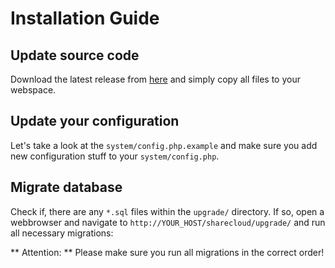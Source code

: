 # Installation Guide

## Update source code

Download the latest release from [here](https://github.com/sharecloud/sharecloud/releases) and simply copy all files to your webspace.

## Update your configuration
Let's take a look at the `system/config.php.example` and make sure you add new configuration stuff to your `system/config.php`.

## Migrate database
Check if, there are any `*.sql` files within the `upgrade/` directory. If so, open a webbrowser and navigate to `http://YOUR_HOST/sharecloud/upgrade/` and run all necessary migrations:

** Attention: ** Please make sure you run all migrations in the correct order!
